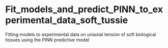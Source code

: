 # Fit_models_and_predict_PINN_to_experimental_data_soft_tussie
Fitting models to experimental data on uniaxial tension of soft biological tissues using the PINN predictive model
